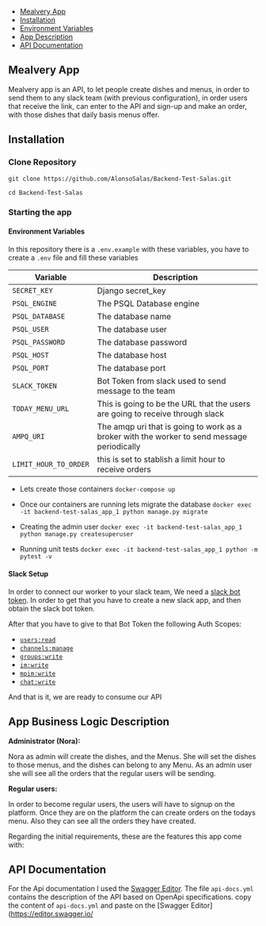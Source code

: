 - [Mealvery App](#mealvery-app)
- [Installation](#installation)
- [Environment Variables](#environment-variables)
- [App Description](#App-Business-Logic-Description)
- [API Documentation](#api-documentation)

## Mealvery App

Mealvery app is an API, to let people create dishes and menus, in order to send them to any slack team (with previous configuration), in order users that receive the link, can enter to the API and sign-up and make an order, with those dishes that daily basis menus offer.

## Installation

### Clone Repository

`git clone https://github.com/AlonsoSalas/Backend-Test-Salas.git`

`cd Backend-Test-Salas`

### Starting the app

#### Environment Variables

In this repository there is a `.env.example` with these variables, you have to create a `.env` file and fill these variables

| Variable              | Description                                                                                 |
| --------------------- | ------------------------------------------------------------------------------------------- |
| `SECRET_KEY`          | Django secret_key                                                                           |
| `PSQL_ENGINE`         | The PSQL Database engine                                                                    |
| `PSQL_DATABASE`       | The database name                                                                           |
| `PSQL_USER`           | The database user                                                                           |
| `PSQL_PASSWORD`       | The database password                                                                       |
| `PSQL_HOST`           | The database host                                                                           |
| `PSQL_PORT`           | The database port                                                                           |
| `SLACK_TOKEN`         | Bot Token from slack used to send message to the team                                       |
| `TODAY_MENU_URL`      | This is going to be the URL that the users are going to receive through slack               |
| `AMPQ_URI`            | The amqp uri that is going to work as a broker with the worker to send message periodically |
| `LIMIT_HOUR_TO_ORDER` | this is set to stablish a limit hour to receive orders                                      |

- Lets create those containers
  `docker-compose up`

- Once our containers are running lets migrate the database
  `docker exec -it backend-test-salas_app_1 python manage.py migrate`

- Creating the admin user
  `docker exec -it backend-test-salas_app_1 python manage.py createsuperuser`

- Running unit tests
  `docker exec -it backend-test-salas_app_1 python -m pytest -v`

#### Slack Setup

In order to connect our worker to your slack team, We need a [slack bot token](https://api.slack.com/authentication/token-types#bot). In order to get that you have to create a new slack app, and then obtain the slack bot token.

After that you have to give to that Bot Token the following Auth Scopes:

- [`users:read`](https://api.slack.com/scopes/users:read)
- [`channels:manage`](https://api.slack.com/scopes/channels:manage)
- [`groups:write`](https://api.slack.com/scopes/groups:write)
- [`im:write`](https://api.slack.com/scopes/im:write)
- [`mpim:write`](https://api.slack.com/scopes/mpim:write)
- [`chat:write`](https://api.slack.com/scopes/chat:write)

And that is it, we are ready to consume our API

## App Business Logic Description

**Administrator (Nora):**

Nora as admin will create the dishes, and the Menus. She will set the dishes to those menus, and the dishes can belong to any Menu. As an admin user she will see all the orders that the regular users will be sending.

**Regular users:**

In order to become regular users, the users will have to signup on the platform. Once they are on the platform the can create orders on the todays menu. Also they can see all the orders they have created.

Regarding the initial requirements, these are the features this app come with:

## API Documentation

For the Api documentation I used the [Swagger Editor](https://editor.swagger.io/). The file `api-docs.yml` contains the description of the API based on OpenApi specifications. copy the content of `api-docs.yml` and paste on the [Swagger Editor](https://editor.swagger.io/
